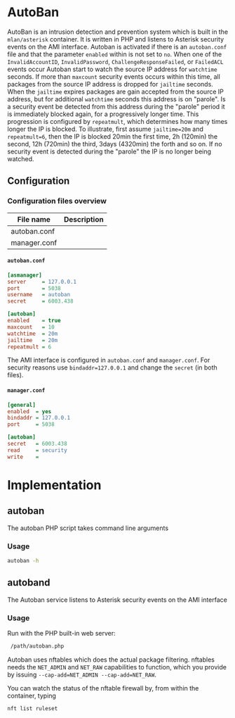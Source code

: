 #  AutoBan

AutoBan is an intrusion detection and prevention system which is built in the `mlan/asterisk` container. It is written in PHP and listens to Asterisk security events on the AMI interface. Autoban is activated if there is an `autoban.conf` file and that the parameter `enabled` within is not set to `no`. When one of the `InvalidAccountID`, `InvalidPassword`, `ChallengeResponseFailed`, or `FailedACL` events occur Autoban start to watch the source IP address for `watchtime` seconds. If more than `maxcount` security events occurs within this time, all packages from the source IP address is dropped for `jailtime` seconds. When the `jailtime` expires packages are gain accepted from the source IP address, but for additional `watchtime` seconds this address is on "parole". Is a security event be detected from this address during the "parole" period it is immediately blocked again, for a progressively longer time. This progression is configured by `repeatmult`, which determines how many times longer the IP is blocked. To illustrate, first assume `jailtime=20m` and `repeatmult=6`, then the IP is blocked 20min the first time, 2h (120min) the second, 12h (720min) the third, 3days (4320min) the forth and so on. If no security event is detected during the "parole" the IP is no longer being watched.

## Configuration

### Configuration files overview

| File name        | Description                                                  |
| ---------------- | ------------------------------------------------------------ |
| autoban.conf     |                                                              |
| manager.conf     |                                                              |

#### `autoban.conf`

```ini
[asmanager]
server     = 127.0.0.1
port       = 5038
username   = autoban
secret     = 6003.438

[autoban]
enabled    = true
maxcount   = 10
watchtime  = 20m
jailtime   = 20m
repeatmult = 6
```

The AMI interface is configured in  `autoban.conf` and `manager.conf`. For security reasons use `bindaddr=127.0.0.1`  and change the `secret` (in both files).

#### `manager.conf`

```ini
[general]
enabled  = yes
bindaddr = 127.0.0.1
port     = 5038

[autoban]
secret   = 6003.438
read     = security
write    =
```

# Implementation
## autoban
The autoban PHP script takes command line arguments

### Usage

```bash
autoban -h
```
## autoband

The Autoban service listens to Asterisk security events on the AMI interface

### Usage

Run with the PHP built-in web server:
```bash
 /path/autoban.php
```

Autoban uses nftables which does the actual package filtering. nftables needs the `NET_ADMIN` and `NET_RAW` capabilities to function, which you provide by issuing `--cap-add=NET_ADMIN --cap-add=NET_RAW`.

You can watch the status of the nftable firewall by, from within the container, typing

```bash
nft list ruleset
```

